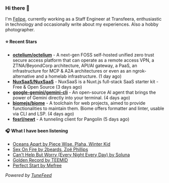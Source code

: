 ### Hi there 👋

I'm [Felipe](https://felipevm.com), currently working as a Staff Engineer at Transfeera, enthusiastic in technology and occasionally write about my experiences. Also a hobby photographer.

#### ⭐ Recent Stars
- **[octelium/octelium](https://github.com/octelium/octelium)** - A next-gen FOSS self-hosted unified zero trust secure access platform that can operate as a remote access VPN, a ZTNA/BeyondCorp architecture, API/AI gateway, a PaaS, an infrastructure for MCP &amp; A2A architectures or even as an ngrok-alternative and a homelab infrastructure. (1 day ago)
- **[NuxSaaS/NuxSaaS](https://github.com/NuxSaaS/NuxSaaS)** - NuxSaaS is a Nuxt.js full-stack SaaS starter kit - Free &amp; Open Source (3 days ago)
- **[google-gemini/gemini-cli](https://github.com/google-gemini/gemini-cli)** - An open-source AI agent that brings the power of Gemini directly into your terminal. (4 days ago)
- **[biomejs/biome](https://github.com/biomejs/biome)** - A toolchain for web projects, aimed to provide functionalities to maintain them. Biome offers formatter and linter, usable via CLI and LSP. (4 days ago)
- **[fosrl/newt](https://github.com/fosrl/newt)** - A tunneling client for Pangolin (5 days ago)

#### 🎧 What I have been listening
- [Oceans Apart by Piece Wise, Plaha, Winter Kid](https://open.spotify.com/track/3SWJTV4ZT9sW1q4MfirJTd)
- [Sex On Fire by 2beards, Zoë Phillips](https://open.spotify.com/track/1klCIz6RrwhL2bSe8zYafQ)
- [Can&#39;t Help But Worry (Every Night Every Day) by Soluna](https://open.spotify.com/track/126ybtMM3PXIo6rnwCSe6i)
- [Golden Record by TEEMID](https://open.spotify.com/track/49lIyn2aJjHLNuDHsxZQkc)
- [Perfect Start by Mefree](https://open.spotify.com/track/7z89rBP3pnklR38UNeYYpX)

_Powered by [TuneFeed](https://tunefeed.app?ref=github.com)_
